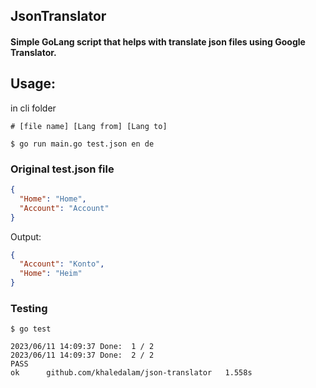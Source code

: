 ## JsonTranslator

#### Simple GoLang script that helps with translate json files using Google Translator.

## Usage:
in cli folder

```shell
# [file name] [Lang from] [Lang to]

$ go run main.go test.json en de
```

### Original test.json file

```json
{
  "Home": "Home",
  "Account": "Account"
}
```

Output:

```json
{
  "Account": "Konto",
  "Home": "Heim"
}
```


### Testing

```shell
$ go test
```

```
2023/06/11 14:09:37 Done:  1 / 2
2023/06/11 14:09:37 Done:  2 / 2
PASS
ok      github.com/khaledalam/json-translator   1.558s
```
